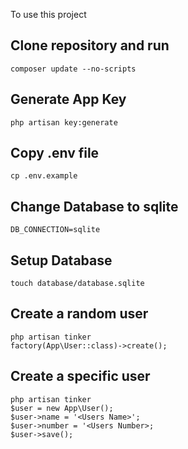 To use this project 

## Clone repository and run
    composer update --no-scripts
    
## Generate App Key
    php artisan key:generate

## Copy .env file
    cp .env.example

## Change Database to sqlite
    DB_CONNECTION=sqlite

## Setup Database
    touch database/database.sqlite

## Create a random user
    php artisan tinker
    factory(App\User::class)->create();

## Create a specific user
    php artisan tinker
    $user = new App\User();
    $user->name = '<Users Name>';
    $user->number = '<Users Number>;
    $user->save();